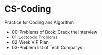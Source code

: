 # CS-Coding

Practice for Coding and Algorithm

- 00-Problems of Book: Crack the Interview
- 01-Leetcode Problems
- 02-Week VIP Plan
- 03-Problem list of Tech Companys
